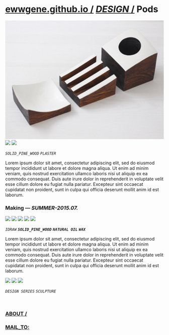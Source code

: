 
# [ewwgene.github.io /](https://ewwgene.github.io/) [_DESIGN_ /](https://ewwgene.github.io/DESIGN) Pods

[![Pods](/100.jpg)](https://ewwgene.github.io/Pods/Carousel)<br> <a id="101" href="https://ewwgene.github.io/Pods/Carousel/#101"><img src="https://ewwgene.github.io/Pods/101.jpg" height="66"></a> <a id="102" href="https://ewwgene.github.io/Pods/Carousel/#102"><img src="https://ewwgene.github.io/Pods/102.jpg" height="66"></a> <a id="text">&#160;</a>

_`SOLID_PINE_WOOD`_ _`PLASTER`_ 

Lorem ipsum dolor sit amet, consectetur adipiscing elit, sed do eiusmod tempor incididunt ut labore et dolore magna aliqua. Ut enim ad minim veniam, quis nostrud exercitation ullamco laboris nisi ut aliquip ex ea commodo consequat. Duis aute irure dolor in reprehenderit in voluptate velit esse cillum dolore eu fugiat nulla pariatur. Excepteur sint occaecat cupidatat non proident, sunt in culpa qui officia deserunt mollit anim id est laborum.

### Making — _SUMMER-2015.07._
<a id="200m" href="https://ewwgene.github.io/Pods/Carousel/#200m"><img src="https://ewwgene.github.io/Pods/Making/200.jpg" height="66"></a> <a id="205m" href="https://ewwgene.github.io/Pods/Carousel/#205m"><img src="https://ewwgene.github.io/Pods/Making/205.jpg" height="66"></a> <a id="206m" href="https://ewwgene.github.io/Pods/Carousel/#206m"><img src="https://ewwgene.github.io/Pods/Making/206.jpg" height="66"></a> <a id="207m" href="https://ewwgene.github.io/Pods/Carousel/#207m"><img src="https://ewwgene.github.io/Pods/Making/207.jpg" height="66"></a> <a id="208m" href="https://ewwgene.github.io/Pods/Carousel/#208m"><img src="https://ewwgene.github.io/Pods/Making/208.jpg" height="66"></a>  

_`IDRAW`_  _**`SOLID_PINE_WOOD`**_ _**`NATURAL OIL`**_ _**`WAX`**_ 

Lorem ipsum dolor sit amet, consectetur adipiscing elit, sed do eiusmod tempor incididunt ut labore et dolore magna aliqua. Ut enim ad minim veniam, quis nostrud exercitation ullamco laboris nisi ut aliquip ex ea commodo consequat. Duis aute irure dolor in reprehenderit in voluptate velit esse cillum dolore eu fugiat nulla pariatur. Excepteur sint occaecat cupidatat non proident, sunt in culpa qui officia deserunt mollit anim id est laborum.

<a id="300" href="https://ewwgene.github.io/Pods/Carousel/#300"><img src="https://ewwgene.github.io/Pods/300.jpg" height="66"></a> <a id="301" href="https://ewwgene.github.io/Pods/Carousel/#301"><img src="https://ewwgene.github.io/Pods/301.jpg" height="66"></a> <a id="302" href="https://ewwgene.github.io/Pods/Carousel/#302"><img src="https://ewwgene.github.io/Pods/302.jpg" height="66"></a> 

_`DESIGN SERIES`_ _`SCULPTURE`_ 

<br> 

### [ABOUT /](https://ewwgene.github.io/ABOUT)
### [MAIL_TO:](mailto:r0cam@me.com)